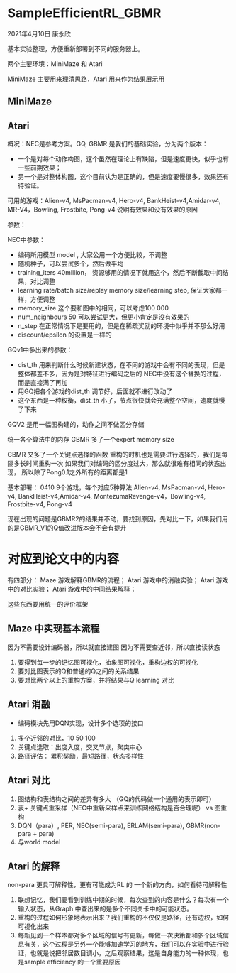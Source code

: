 # SampleEfficientRL_GBMR
2021年4月10日 康永欣

基本实验整理，方便重新部署到不同的服务器上。

两个主要环境：MiniMaze 和 Atari

MiniMaze 主要用来理清思路，Atari 用来作为结果展示用

## MiniMaze



## Atari

概况：NEC是参考方案。GQ, GBMR 是我们的基础实验，分为两个版本：
+ 一个是对每个动作构图，这个虽然在理论上有缺陷，但是速度更快，似乎也有一些前期效果；
+ 另一个是对整体构图，这个目前认为是正确的，但是速度要慢很多，效果还有待验证。

可用的游戏：Alien-v4, MsPacman-v4, Hero-v4, BankHeist-v4,Amidar-v4, MR-V4，Bowling, Frostbite, Pong-v4 说明有效果和没有效果的原因

参数：

NEC中参数：
+ 编码所用模型 model , 大家公用一个方便比较，不调整
+ 随机种子，可以尝试多个，然后做平均
+ training_iters 40million， 资源够用的情况下就用这个，然后不断截取中间结果，对比调整
+ learning rate/batch size/replay memory size/learning step, 保证大家都一样，方便调整
+ memory_size 这个要和图中的相同，可以考虑100 000 
+ num_neighbours 50  可以尝试更大，但更小肯定是没有效果的
+ n_step 在正常情况下是要用的，但是在稀疏奖励的环境中似乎并不那么好用
+ discount/epsilon 的设置是一样的

GQv1中多出来的参数：
+ dist_th 用来判断什么时候新建状态，在不同的游戏中会有不同的表现，但是整体都差不多，因为是对特征进行编码之后的
    NEC中没有这个替换的过程，而是直接满了再加
+ 用GQ把各个游戏的dist_th 调节好，后面就不进行改动了
+ 这个东西是一种权衡，dist_th 小了，节点很快就会充满整个空间，速度就慢了下来


GQV2 是用一幅图构建的，动作之间不做区分存储

统一各个算法中的内存
GBMR 多了一个expert memory size

GBMR 又多了一个关键点选择的函数
重构的时机也是需要进行选择的，我们是每隔多长时间重构一次
如果我们对编码的区分度过大，那么就很难有相同的状态出现， 所以除了Pong0.1之外所有的距离都是1


基本部署：
0410
9个游戏，每个对应5种算法 
Alien-v4, MsPacman-v4, Hero-v4, BankHeist-v4,Amidar-v4, MontezumaRevenge-v4，Bowling-v4, Frostbite-v4, Pong-v4


现在出现的问题是GBMR2的结果并不动，要找到原因，先对比一下，如果我们用的是GBMR_V1的Q值改进版本会不会有提升





# 对应到论文中的内容

有四部分： 
Maze 游戏解释GBMR的流程；
Atari 游戏中的消融实验；
Atari 游戏中的对比实验；
Atari 游戏中的中间结果解释；


这些东西要用统一的评价框架

## Maze 中实现基本流程
因为不需要设计编码器，所以就直接建图
因为不需要查近邻，所以直接读状态

1. 要得到每一步的记忆图可视化，抽象图可视化，重构边权的可视化
2. 要对比图表示的Q和普通的Q之间的关系结果
3. 要对比两个以上的重构方案，并将结果与Q learning 对比

## Atari 消融

+ 编码模块先用DQN实现，设计多个选项的接口

1. 多个近邻的对比，10 50 100 
2. 关键点选取：出度入度，交叉节点，聚类中心
3. 路径评估： 累积奖励，最短路径，状态多样性

## Atari 对比

1. 图结构和表结构之间的差异有多大 （GQ的代码做一个通用的表示即可）
2. 表+ 关键点重采样（NEC中重新采样点来训练网络结构是否合理呢） vs 图重构
3. DQN（para）, PER, NEC(semi-para), ERLAM(semi-para), GBMR(non-para + para)
4. 与world model

## Atari 的解释
non-para 更具可解释性，更有可能成为RL 的 一个新的方向，如何看待可解释性
1. 联想记忆，我们要看到训练中期的时候，每次查到的内容是什么？每次有一个输入状态，从Graph 中查出来的是多个不同关卡中的可能状态。
2. 重构的过程如何形象地表示出来？我们重构的不仅仅是路径，还有边权，如何可视化出来
3. 每新见到一个样本都对多个区域的信号有更新，每做一次决策都和多个区域信息有关，这个过程是另外一个能够加速学习的地方，我们可以在实验中进行验证，也就是说把邻居数目调小，之后观察结果，这是自身能力的一种体现，也是sample efficiency 的一个重要原因